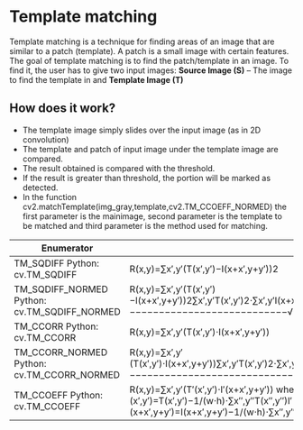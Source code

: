# Template matching
Template matching is a technique for finding areas of an image that are similar to a patch (template).
A patch is a small image with certain features. The goal of template matching is to find the patch/template in an image.
To find it, the user has to give two input images: **Source Image (S)** – The image to find the template in and **Template Image (T)**

## How does it work?
* The template image simply slides over the input image (as in 2D convolution)
* The template and patch of input image under the template image are compared.
* The result obtained is compared with the threshold.
* If the result is greater than threshold, the portion will be marked as detected.
* In the function cv2.matchTemplate(img_gray,template,cv2.TM_CCOEFF_NORMED) the first parameter is the mainimage, second parameter is the template to be matched and third parameter is the method used for matching.

| Enumerator                                   |                                                                                                                                                      |
|----------------------------------------------|------------------------------------------------------------------------------------------------------------------------------------------------------|
| TM_SQDIFF Python: cv.TM_SQDIFF               | R(x,y)=∑x′,y′(T(x′,y′)−I(x+x′,y+y′))2                                                                                                                |
| TM_SQDIFF_NORMED Python: cv.TM_SQDIFF_NORMED | R(x,y)=∑x′,y′(T(x′,y′)−I(x+x′,y+y′))2∑x′,y′T(x′,y′)2⋅∑x′,y′I(x+x′,y+y′)2−−−−−−−−−−−−−−−−−−−−−−−−−−−−−−−−√                                            |
| TM_CCORR Python: cv.TM_CCORR                 | R(x,y)=∑x′,y′(T(x′,y′)⋅I(x+x′,y+y′))                                                                                                                 |
| TM_CCORR_NORMED Python: cv.TM_CCORR_NORMED   | R(x,y)=∑x′,y′(T(x′,y′)⋅I(x+x′,y+y′))∑x′,y′T(x′,y′)2⋅∑x′,y′I(x+x′,y+y′)2−−−−−−−−−−−−−−−−−−−−−−−−−−−−−−−−√                                             |
| TM_CCOEFF Python: cv.TM_CCOEFF               | R(x,y)=∑x′,y′(T′(x′,y′)⋅I′(x+x′,y+y′)) where T′(x′,y′)=T(x′,y′)−1/(w⋅h)⋅∑x′′,y′′T(x′′,y′′)I′(x+x′,y+y′)=I(x+x′,y+y′)−1/(w⋅h)⋅∑x′′,y′′I(x+x′′,y+y′′)  |
